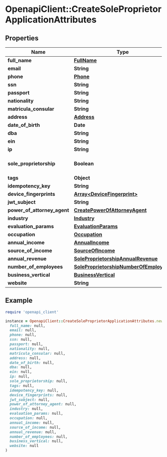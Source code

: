 # OpenapiClient::CreateSoleProprietorApplicationAttributes

## Properties

| Name | Type | Description | Notes |
| ---- | ---- | ----------- | ----- |
| **full_name** | [**FullName**](FullName.md) |  |  |
| **email** | **String** |  |  |
| **phone** | [**Phone**](Phone.md) |  |  |
| **ssn** | **String** |  | [optional] |
| **passport** | **String** |  | [optional] |
| **nationality** | **String** |  | [optional] |
| **matricula_consular** | **String** |  | [optional] |
| **address** | [**Address**](Address.md) |  |  |
| **date_of_birth** | **Date** |  |  |
| **dba** | **String** |  | [optional] |
| **ein** | **String** |  | [optional] |
| **ip** | **String** |  | [optional] |
| **sole_proprietorship** | **Boolean** |  | [optional][default to false] |
| **tags** | **Object** |  | [optional] |
| **idempotency_key** | **String** |  | [optional] |
| **device_fingerprints** | [**Array&lt;DeviceFingerprint&gt;**](DeviceFingerprint.md) |  | [optional] |
| **jwt_subject** | **String** |  | [optional] |
| **power_of_attorney_agent** | [**CreatePowerOfAttorneyAgent**](CreatePowerOfAttorneyAgent.md) |  | [optional] |
| **industry** | [**Industry**](Industry.md) |  | [optional] |
| **evaluation_params** | [**EvaluationParams**](EvaluationParams.md) |  | [optional] |
| **occupation** | [**Occupation**](Occupation.md) |  | [optional] |
| **annual_income** | [**AnnualIncome**](AnnualIncome.md) |  | [optional] |
| **source_of_income** | [**SourceOfIncome**](SourceOfIncome.md) |  | [optional] |
| **annual_revenue** | [**SoleProprietorshipAnnualRevenue**](SoleProprietorshipAnnualRevenue.md) |  | [optional] |
| **number_of_employees** | [**SoleProprietorshipNumberOfEmployees**](SoleProprietorshipNumberOfEmployees.md) |  | [optional] |
| **business_vertical** | [**BusinessVertical**](BusinessVertical.md) |  | [optional] |
| **website** | **String** |  | [optional] |

## Example

```ruby
require 'openapi_client'

instance = OpenapiClient::CreateSoleProprietorApplicationAttributes.new(
  full_name: null,
  email: null,
  phone: null,
  ssn: null,
  passport: null,
  nationality: null,
  matricula_consular: null,
  address: null,
  date_of_birth: null,
  dba: null,
  ein: null,
  ip: null,
  sole_proprietorship: null,
  tags: null,
  idempotency_key: null,
  device_fingerprints: null,
  jwt_subject: null,
  power_of_attorney_agent: null,
  industry: null,
  evaluation_params: null,
  occupation: null,
  annual_income: null,
  source_of_income: null,
  annual_revenue: null,
  number_of_employees: null,
  business_vertical: null,
  website: null
)
```

